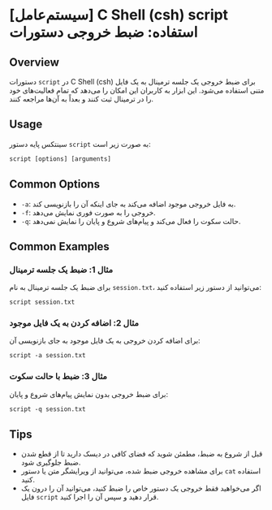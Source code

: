 # [سیستم‌عامل] C Shell (csh) script استفاده: ضبط خروجی دستورات

## Overview
دستورات `script` در C Shell (csh) برای ضبط خروجی یک جلسه ترمینال به یک فایل متنی استفاده می‌شود. این ابزار به کاربران این امکان را می‌دهد که تمام فعالیت‌های خود را در ترمینال ثبت کنند و بعداً به آن‌ها مراجعه کنند.

## Usage
سینتکس پایه دستور `script` به صورت زیر است:

```csh
script [options] [arguments]
```

## Common Options
- `-a`: به فایل خروجی موجود اضافه می‌کند به جای اینکه آن را بازنویسی کند.
- `-f`: خروجی را به صورت فوری نمایش می‌دهد.
- `-q`: حالت سکوت را فعال می‌کند و پیام‌های شروع و پایان را نمایش نمی‌دهد.

## Common Examples
### مثال 1: ضبط یک جلسه ترمینال
برای ضبط یک جلسه ترمینال به نام `session.txt`، می‌توانید از دستور زیر استفاده کنید:

```csh
script session.txt
```

### مثال 2: اضافه کردن به یک فایل موجود
برای اضافه کردن خروجی به یک فایل موجود به جای بازنویسی آن:

```csh
script -a session.txt
```

### مثال 3: ضبط با حالت سکوت
برای ضبط خروجی بدون نمایش پیام‌های شروع و پایان:

```csh
script -q session.txt
```

## Tips
- قبل از شروع به ضبط، مطمئن شوید که فضای کافی در دیسک دارید تا از قطع شدن ضبط جلوگیری شود.
- برای مشاهده خروجی ضبط شده، می‌توانید از ویرایشگر متن یا دستور `cat` استفاده کنید.
- اگر می‌خواهید فقط خروجی یک دستور خاص را ضبط کنید، می‌توانید آن را درون یک فایل `script` قرار دهید و سپس آن را اجرا کنید.